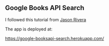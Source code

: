 ## Google Books API Search

I followed this tutorial from [Jason Rivera](https://www.youtube.com/watch?v=nT6Ud9nUzXU&list=PL_kAgwZgMfWx52BOjXE1GSWqN3Wyx13OC&index=2)


The app is deployed at:

https://google-booksapi-search.herokuapp.com/


